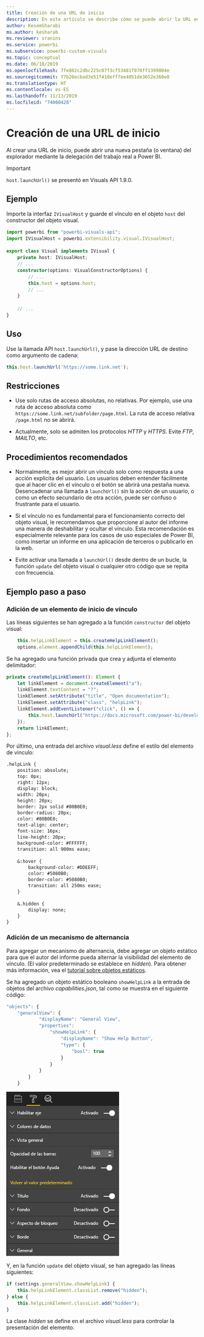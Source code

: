 ```yaml
---
title: Creación de una URL de inicio
description: En este artículo se describe cómo se puede abrir la URL en una pestaña nueva mediante objetos visuales de Power BI.
author: KesemSharabi
ms.author: kesharab
ms.reviewer: sranins
ms.service: powerbi
ms.subservice: powerbi-custom-visuals
ms.topic: conceptual
ms.date: 06/18/2019
ms.openlocfilehash: 7fe802c2dbc225c07f3cf53481f078ff1399004e
ms.sourcegitcommit: f7b28ecbad3e51f410eff7ee4051de3652e360e8
ms.translationtype: HT
ms.contentlocale: es-ES
ms.lasthandoff: 11/13/2019
ms.locfileid: "74060428"
---
```

# <a name="create-a-launch-url"></a>Creación de una URL de inicio

Al crear una URL de inicio, puede abrir una nueva pestaña (o ventana) del explorador mediante la delegación del trabajo real a Power BI.

> [!IMPORTANT]
> `host.launchUrl()` se presentó en Visuals API 1.9.0.

## <a name="sample"></a>Ejemplo

Importe la interfaz `IVisualHost` y guarde el vínculo en el objeto `host` del constructor del objeto visual.

```typescript
import powerbi from "powerbi-visuals-api";
import IVisualHost = powerbi.extensibility.visual.IVisualHost;

export class Visual implements IVisual {
    private host: IVisualHost;
    // ...
    constructor(options: VisualConstructorOptions) {
        // ...
        this.host = options.host;
        // ...
    }

    // ...
}
```

## <a name="usage"></a>Uso

Use la llamada API `host.launchUrl()`, y pase la dirección URL de destino como argumento de cadena:

```typescript
this.host.launchUrl('https://some.link.net');
```

## <a name="restrictions"></a>Restricciones

* Use solo rutas de acceso absolutas, no relativas. Por ejemplo, use una ruta de acceso absoluta como `https://some.link.net/subfolder/page.html`. La ruta de acceso relativa `/page.html` no se abrirá.

* Actualmente, solo se admiten los protocolos *HTTP* y *HTTPS*. Evite *FTP*, *MAILTO*, etc.

## <a name="best-practices"></a>Procedimientos recomendados

* Normalmente, es mejor abrir un vínculo solo como respuesta a una acción explícita del usuario. Los usuarios deben entender fácilmente que al hacer clic en el vínculo o el botón se abrirá una pestaña nueva. Desencadenar una llamada a `launchUrl()` sin la acción de un usuario, o como un efecto secundario de otra acción, puede ser confuso o frustrante para el usuario.

* Si el vínculo no es fundamental para el funcionamiento correcto del objeto visual, le recomendamos que proporcione al autor del informe una manera de deshabilitar y ocultar el vínculo. Esta recomendación es especialmente relevante para los casos de uso especiales de Power BI, como insertar un informe en una aplicación de terceros o publicarlo en la web.

* Evite activar una llamada a `launchUrl()` desde dentro de un bucle, la función `update` del objeto visual o cualquier otro código que se repita con frecuencia.

## <a name="a-step-by-step-example"></a>Ejemplo paso a paso

### <a name="add-a-link-launching-element"></a>Adición de un elemento de inicio de vínculo

Las líneas siguientes se han agregado a la función `constructor` del objeto visual:

```typescript
    this.helpLinkElement = this.createHelpLinkElement();
    options.element.appendChild(this.helpLinkElement);
```

Se ha agregado una función privada que crea y adjunta el elemento delimitador:

```typescript
private createHelpLinkElement(): Element {
    let linkElement = document.createElement("a");
    linkElement.textContent = "?";
    linkElement.setAttribute("title", "Open documentation");
    linkElement.setAttribute("class", "helpLink");
    linkElement.addEventListener("click", () => {
        this.host.launchUrl("https://docs.microsoft.com/power-bi/developer/visuals/custom-visual-develop-tutorial");
    });
    return linkElement;
};
```

Por último, una entrada del archivo *visual.less* define el estilo del elemento de vínculo:

```less
.helpLink {
    position: absolute;
    top: 0px;
    right: 12px;
    display: block;
    width: 20px;
    height: 20px;
    border: 2px solid #80B0E0;
    border-radius: 20px;
    color: #80B0E0;
    text-align: center;
    font-size: 16px;
    line-height: 20px;
    background-color: #FFFFFF;
    transition: all 900ms ease;

    &:hover {
        background-color: #DDEEFF;
        color: #5080B0;
        border-color: #5080B0;
        transition: all 250ms ease;
    }

    &.hidden {
        display: none;
    }
}
```

### <a name="add-a-toggling-mechanism"></a>Adición de un mecanismo de alternancia

Para agregar un mecanismo de alternancia, debe agregar un objeto estático para que el autor del informe pueda alternar la visibilidad del elemento de vínculo. (El valor predeterminado se establece en *hidden*). Para obtener más información, vea el [tutorial sobre objetos estáticos](https://microsoft.github.io/PowerBI-visuals/docs/concepts/objects-and-properties).

Se ha agregado un objeto estático booleano `showHelpLink` a la entrada de objetos del archivo *capabilities.json*, tal como se muestra en el siguiente código:

```typescript
"objects": {
    "generalView": {
            "displayName": "General View",
            "properties":
                "showHelpLink": {
                    "displayName": "Show Help Button",
                    "type": {
                        "bool": true
                    }
                }
            }
        }
    }
```

![Alternancia de inicio de URL](./media/launchurl-toggle.png)

Y, en la función `update` del objeto visual, se han agregado las líneas siguientes:

```typescript
if (settings.generalView.showHelpLink) {
    this.helpLinkElement.classList.remove("hidden");
} else {
    this.helpLinkElement.classList.add("hidden");
}
```

La clase *hidden* se define en el archivo *visual.less* para controlar la presentación del elemento.